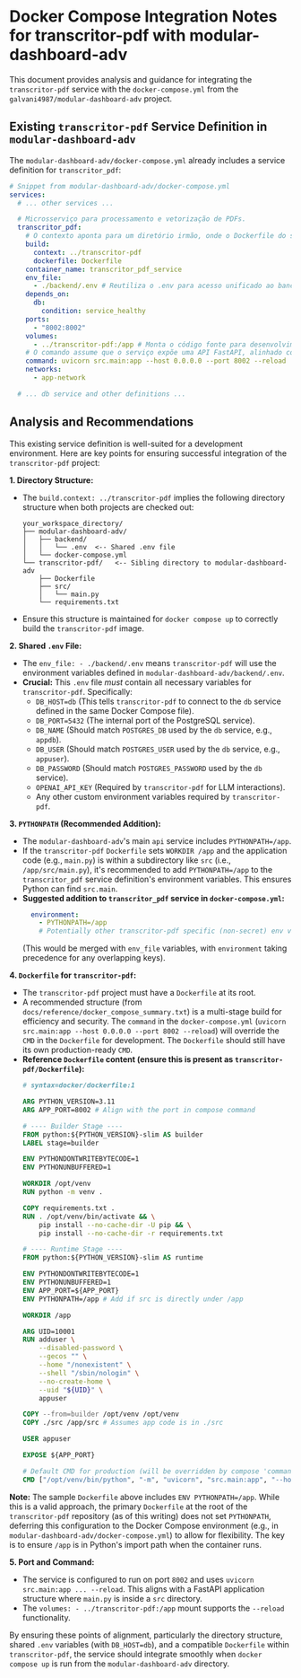 # Docker Compose Integration Notes for transcritor-pdf with modular-dashboard-adv

This document provides analysis and guidance for integrating the `transcritor-pdf` service with the `docker-compose.yml` from the `galvani4987/modular-dashboard-adv` project.

## Existing `transcritor-pdf` Service Definition in `modular-dashboard-adv`

The `modular-dashboard-adv/docker-compose.yml` already includes a service definition for `transcritor_pdf`:

```yaml
# Snippet from modular-dashboard-adv/docker-compose.yml
services:
  # ... other services ...

  # Microsserviço para processamento e vetorização de PDFs.
  transcritor_pdf:
    # O contexto aponta para um diretório irmão, onde o Dockerfile do serviço deve residir.
    build:
      context: ../transcritor-pdf
      dockerfile: Dockerfile
    container_name: transcritor_pdf_service
    env_file:
      - ./backend/.env # Reutiliza o .env para acesso unificado ao banco de dados.
    depends_on:
      db:
        condition: service_healthy
    ports:
      - "8002:8002"
    volumes:
      - ../transcritor-pdf:/app # Monta o código fonte para desenvolvimento com live-reload.
    # O comando assume que o serviço expõe uma API FastAPI, alinhado com a arquitetura.
    command: uvicorn src.main:app --host 0.0.0.0 --port 8002 --reload
    networks:
      - app-network

  # ... db service and other definitions ...
```

## Analysis and Recommendations

This existing service definition is well-suited for a development environment. Here are key points for ensuring successful integration of the `transcritor-pdf` project:

**1. Directory Structure:**
   - The `build.context: ../transcritor-pdf` implies the following directory structure when both projects are checked out:
     ```
     your_workspace_directory/
     ├── modular-dashboard-adv/
     │   ├── backend/
     │   │   └── .env  <-- Shared .env file
     │   └── docker-compose.yml
     └── transcritor-pdf/   <-- Sibling directory to modular-dashboard-adv
         ├── Dockerfile
         ├── src/
         │   └── main.py
         └── requirements.txt
     ```
   - Ensure this structure is maintained for `docker compose up` to correctly build the `transcritor-pdf` image.

**2. Shared `.env` File:**
   - The `env_file: - ./backend/.env` means `transcritor-pdf` will use the environment variables defined in `modular-dashboard-adv/backend/.env`.
   - **Crucial:** This `.env` file *must* contain all necessary variables for `transcritor-pdf`. Specifically:
     - `DB_HOST=db` (This tells `transcritor-pdf` to connect to the `db` service defined in the same Docker Compose file).
     - `DB_PORT=5432` (The internal port of the PostgreSQL service).
     - `DB_NAME` (Should match `POSTGRES_DB` used by the `db` service, e.g., `appdb`).
     - `DB_USER` (Should match `POSTGRES_USER` used by the `db` service, e.g., `appuser`).
     - `DB_PASSWORD` (Should match `POSTGRES_PASSWORD` used by the `db` service).
     - `OPENAI_API_KEY` (Required by `transcritor-pdf` for LLM interactions).
     - Any other custom environment variables required by `transcritor-pdf`.

**3. `PYTHONPATH` (Recommended Addition):**
   - The `modular-dashboard-adv`'s main `api` service includes `PYTHONPATH=/app`.
   - If the `transcritor-pdf` `Dockerfile` sets `WORKDIR /app` and the application code (e.g., `main.py`) is within a subdirectory like `src` (i.e., `/app/src/main.py`), it's recommended to add `PYTHONPATH=/app` to the `transcritor_pdf` service definition's environment variables. This ensures Python can find `src.main`.
   - **Suggested addition to `transcritor_pdf` service in `docker-compose.yml`:**
     ```yaml
       environment:
         - PYTHONPATH=/app
         # Potentially other transcritor-pdf specific (non-secret) env vars if not in .env
     ```
     (This would be merged with `env_file` variables, with `environment` taking precedence for any overlapping keys).

**4. `Dockerfile` for `transcritor-pdf`:**
   - The `transcritor-pdf` project must have a `Dockerfile` at its root.
   - A recommended structure (from `docs/reference/docker_compose_summary.txt`) is a multi-stage build for efficiency and security. The `command` in the `docker-compose.yml` (`uvicorn src.main:app --host 0.0.0.0 --port 8002 --reload`) will override the `CMD` in the `Dockerfile` for development. The `Dockerfile` should still have its own production-ready `CMD`.
   - **Reference `Dockerfile` content (ensure this is present as `transcritor-pdf/Dockerfile`):**
     ```dockerfile
     # syntax=docker/dockerfile:1

     ARG PYTHON_VERSION=3.11
     ARG APP_PORT=8002 # Align with the port in compose command

     # ---- Builder Stage ----
     FROM python:${PYTHON_VERSION}-slim AS builder
     LABEL stage=builder

     ENV PYTHONDONTWRITEBYTECODE=1
     ENV PYTHONUNBUFFERED=1

     WORKDIR /opt/venv
     RUN python -m venv .

     COPY requirements.txt .
     RUN . /opt/venv/bin/activate && \
         pip install --no-cache-dir -U pip && \
         pip install --no-cache-dir -r requirements.txt

     # ---- Runtime Stage ----
     FROM python:${PYTHON_VERSION}-slim AS runtime

     ENV PYTHONDONTWRITEBYTECODE=1
     ENV PYTHONUNBUFFERED=1
     ENV APP_PORT=${APP_PORT}
     ENV PYTHONPATH=/app # Add if src is directly under /app

     WORKDIR /app

     ARG UID=10001
     RUN adduser \
         --disabled-password \
         --gecos "" \
         --home "/nonexistent" \
         --shell "/sbin/nologin" \
         --no-create-home \
         --uid "${UID}" \
         appuser

     COPY --from=builder /opt/venv /opt/venv
     COPY ./src /app/src # Assumes app code is in ./src

     USER appuser

     EXPOSE ${APP_PORT}

     # Default CMD for production (will be overridden by compose 'command' in dev)
     CMD ["/opt/venv/bin/python", "-m", "uvicorn", "src.main:app", "--host", "0.0.0.0", "--port", "${APP_PORT}"]
     ```

**Note:** The sample `Dockerfile` above includes `ENV PYTHONPATH=/app`. While this is a valid approach, the primary `Dockerfile` at the root of the `transcritor-pdf` repository (as of this writing) does not set `PYTHONPATH`, deferring this configuration to the Docker Compose environment (e.g., in `modular-dashboard-adv/docker-compose.yml`) to allow for flexibility. The key is to ensure `/app` is in Python's import path when the container runs.

**5. Port and Command:**
   - The service is configured to run on port `8002` and uses `uvicorn src.main:app ... --reload`. This aligns with a FastAPI application structure where `main.py` is inside a `src` directory.
   - The `volumes: - ../transcritor-pdf:/app` mount supports the `--reload` functionality.

By ensuring these points of alignment, particularly the directory structure, shared `.env` variables (with `DB_HOST=db`), and a compatible `Dockerfile` within `transcritor-pdf`, the service should integrate smoothly when `docker compose up` is run from the `modular-dashboard-adv` directory.
